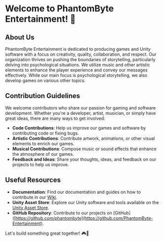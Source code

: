 # Welcome to PhantomByte Entertainment! 👋

## About Us

PhantomByte Entertainment is dedicated to producing games and Unity software with a focus on creativity, quality, collaboration, and respect. Our organization thrives on pushing the boundaries of storytelling, particularly delving into psychological situations. We utilize music and other artistic elements to enhance the player experience and convey our messages effectively. While our main focus is psychological storytelling, we also develop games on various other topics.

## Contribution Guidelines

We welcome contributors who share our passion for gaming and software development. Whether you're a developer, artist, musician, or simply have great ideas, there are many ways to get involved:

- **Code Contributions**: Help us improve our games and software by contributing code or fixing bugs.
- **Artistic Contributions**: Contribute artwork, animations, or other visual elements to enrich our games.
- **Musical Contributions**: Compose music or sound effects that enhance the atmosphere of our games.
- **Feedback and Ideas**: Share your thoughts, ideas, and feedback on our projects to help us improve.
  
## Useful Resources

- **Documentation**: Find our documentation and guides on how to contribute in our [Wiki](wiki).
- **Unity Asset Store**: Explore our Unity software and tools available on the [Unity Asset Store](https://assetstore.unity.com/).
- **GitHub Repository**: Contribute to our projects on [GitHub]([https://github.com/phantombyte](https://github.com/PhantomByte-Entertainment).

Let's build something great together! 🎮🚀

